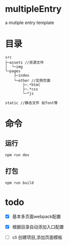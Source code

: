 # multipleEntry

a mutiple entry template

# 目录
```
src
├─assets //资源文件
│  └─img 
└─pages
    ├─index
    └─other //实例页面
        ├─.*html
        ├─.*css
        └─*js

static //静态文件 如font等
```
# 命令
## 运行 

` npm run dev `

## 打包

` npm run build `

# todo

- [x] 基本多页面webpack配置
- [x] 根据目录自动添加入口配置
- [ ]  cli 创建项目,添加页面模板


